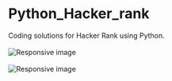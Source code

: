 # Python_Hacker_rank
Coding solutions for Hacker Rank using Python.
<br><br>
<img src="https://techpoint.org/wp-content/uploads/2020/03/HackerRank-Logo-300-2.png" class="img-fluid" alt="Responsive image"><br><br>
<img src="https://content.techgig.com/photo/84677604/5-reasons-to-use-python-programming-language-for-web-app-development.jpg?237359" class="img-fluid" alt="Responsive image">
